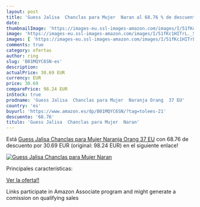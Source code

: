 ```yaml
---
layout: post
title: 'Guess Jalisa  Chanclas para Mujer  Naran al 68.76 % de descuento'
date: 
thumbnailImage: 'https://images-eu.ssl-images-amazon.com/images/I/51fKc1HITrL._SL200_.jpg'
image: 'https://images-eu.ssl-images-amazon.com/images/I/51fKc1HITrL._SL200_.jpg'
images: [ 'https://images-eu.ssl-images-amazon.com/images/I/51fKc1HITrL._SL200_.jpg' ]
comments: true
category: ofertas
author: ring
slug: 'B01MQYC6SN-es'
description:
actualPrice: 30.69 EUR
currency: EUR
price: 30.69
comparePrice: 98.24 EUR
inStock: true
prodname: 'Guess Jalisa  Chanclas para Mujer  Naranja Orang  37 EU'
country: 'es'
buyurl: 'https://www.amazon.es/dp/B01MQYC6SN/?tag=tolees-21'
descuento: '68.76'
titulo: 'Guess Jalisa  Chanclas para Mujer  Naran'
---
```


Está [Guess Jalisa  Chanclas para Mujer  Naranja Orang  37 EU](https://www.amazon.es/dp/B01MQYC6SN/?tag=tolees-21) con 68.76 de descuento por 30.69 EUR (original: 98.24 EUR) en el siguiente enlace!

[![Guess Jalisa  Chanclas para Mujer  Naran](https://images-eu.ssl-images-amazon.com/images/I/51fKc1HITrL._SL200_.jpg)](https://www.amazon.es/dp/B01MQYC6SN/?tag=tolees-21)

Principales características:


[Ver la oferta!!](https://www.amazon.es/dp/B01MQYC6SN/?tag=tolees-21)

Links participate in Amazon Associate program and might generate a comission on qualifying sales


